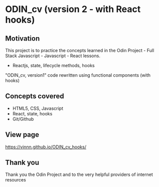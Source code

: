# ODIN_cv (version 2 - with React hooks)

## Motivation
This project is to practice the concepts learned in the Odin Project - Full Stack Javascript - Javascript - React lessons.
- Reactjs, state, lifecycle methods, hooks

"ODIN_cv, version1" code rewritten using functional components (with hooks)

## Concepts covered
- HTML5, CSS, Javascript
- React, state, hooks
- Git/Github

## View page
https://vinnn.github.io/ODIN_cv_hooks/

## Thank you
Thank you the Odin Project
and to the very helpful providers of internet resources 












